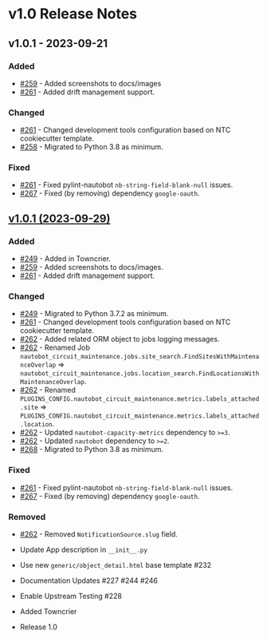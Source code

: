 # v1.0 Release Notes

<!-- markdownlint-disable MD024 -->

## v1.0.1 - 2023-09-21

### Added

- [#259](https://github.com/nautobot/nautobot-app-circuit-maintenance/issues/259) - Added screenshots to docs/images
- [#261](https://github.com/nautobot/nautobot-app-circuit-maintenance/issues/261) - Added drift management support.

### Changed

- [#261](https://github.com/nautobot/nautobot-app-circuit-maintenance/issues/261) - Changed development tools configuration based on NTC cookiecutter template.
- [#258](https://github.com/nautobot/nautobot-app-circuit-maintenance/issues/258) - Migrated to Python 3.8 as minimum.

### Fixed

- [#261](https://github.com/nautobot/nautobot-app-circuit-maintenance/issues/261) - Fixed pylint-nautobot `nb-string-field-blank-null` issues.
- [#267](https://github.com/nautobot/nautobot-app-circuit-maintenance/issues/267) - Fixed (by removing) dependency `google-oauth`.

## [v1.0.1 (2023-09-29)](https://github.com/nautobot/nautobot-app-circuit-maintenance/releases/tag/v1.0.1)

### Added

- [#249](https://github.com/nautobot/nautobot-app-circuit-maintenance/issues/249) - Added in Towncrier.
- [#259](https://github.com/nautobot/nautobot-app-circuit-maintenance/issues/259) - Added screenshots to docs/images.
- [#261](https://github.com/nautobot/nautobot-app-circuit-maintenance/issues/261) - Added drift management support.

### Changed

- [#249](https://github.com/nautobot/nautobot-app-circuit-maintenance/issues/249) - Migrated to Python 3.7.2 as minimum.
- [#261](https://github.com/nautobot/nautobot-app-circuit-maintenance/issues/261) - Changed development tools configuration based on NTC cookiecutter template.
- [#262](https://github.com/nautobot/nautobot-app-circuit-maintenance/issues/262) - Added related ORM object to jobs logging messages.
- [#262](https://github.com/nautobot/nautobot-app-circuit-maintenance/issues/262) - Renamed Job `nautobot_circuit_maintenance.jobs.site_search.FindSitesWithMaintenanceOverlap` => `nautobot_circuit_maintenance.jobs.location_search.FindLocationsWithMaintenanceOverlap`.
- [#262](https://github.com/nautobot/nautobot-app-circuit-maintenance/issues/262) - Renamed `PLUGINS_CONFIG.nautobot_circuit_maintenance.metrics.labels_attached.site` => `PLUGINS_CONFIG.nautobot_circuit_maintenance.metrics.labels_attached.location`.
- [#262](https://github.com/nautobot/nautobot-app-circuit-maintenance/issues/262) - Updated `nautobot-capacity-metrics` dependency to `>=3`.
- [#262](https://github.com/nautobot/nautobot-app-circuit-maintenance/issues/262) - Updated `nautobot` dependency to `>=2`.
- [#268](https://github.com/nautobot/nautobot-app-circuit-maintenance/issues/268) - Migrated to Python 3.8 as minimum.

### Fixed

- [#261](https://github.com/nautobot/nautobot-app-circuit-maintenance/issues/261) - Fixed pylint-nautobot `nb-string-field-blank-null` issues.
- [#267](https://github.com/nautobot/nautobot-app-circuit-maintenance/issues/267) - Fixed (by removing) dependency `google-oauth`.

### Removed

- [#262](https://github.com/nautobot/nautobot-app-circuit-maintenance/issues/262) - Removed `NotificationSource.slug` field.


- Update App description in `__init__.py`
- Use new `generic/object_detail.html` base template #232
- Documentation Updates #227 #244 #246
- Enable Upstream Testing #228
- Added Towncrier
- Release 1.0
